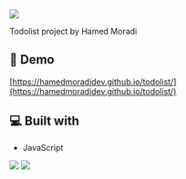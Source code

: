 <img src="https://github.com/user-attachments/assets/ffe88ad4-63ad-4faa-b0be-818d35e7291a">

<p id="description">Todolist project by Hamed Moradi</p>

<h2>🚀 Demo</h2>

[https://hamedmoradidev.github.io/todolist/](https://hamedmoradidev.github.io/todolist/)

<h2>💻 Built with</h2>

*   JavaScript

<img src="https://github.com/user-attachments/assets/f4cf25f4-dd46-4902-aa12-ddf7aa3da5c4">
<img src="https://github.com/user-attachments/assets/b7dd3de1-b097-4fdd-a758-53f4502253ea">


